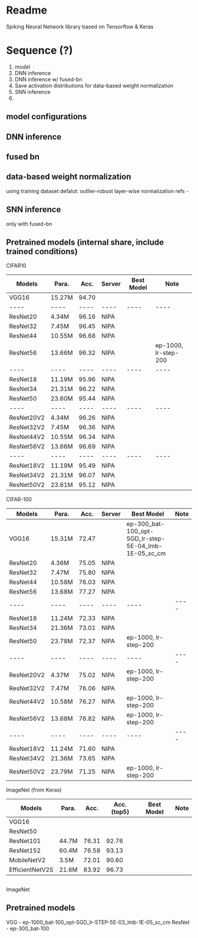 # Readme

Spiking Neural Network library based on Tensorflow & Keras


# Sequence (?)
1. model
2. DNN inference
3. DNN inference w/ fused-bn
4. Save activation distributions for data-based weight normalization
5. SNN inference
6. 

## model configurations

## DNN inference

## fused bn


## data-based weight normalization
using training dataset
defalut: outlier-robust layer-wise normalization
refs -

## SNN inference
only with fused-bn


## Pretrained models (internal share, include trained conditions)

CIFAR10

|Models|Para.|Acc.|Server|Best Model|Note|
|----|----|----|----|----|----|
|VGG16      | 15.27M | 94.70 | |
|----|----|----|----|----|----|
|ResNet20   |  4.34M | 96.16 | NIPA |  | 
|ResNet32   |  7.45M | 96.45 | NIPA |  | 
|ResNet44   | 10.55M | 96.68 | NIPA | | 
|ResNet56   | 13.66M | 96.32 | NIPA | | ep-1000, lr-step-200
|----|----|----|----|----|----|
|ResNet18   | 11.19M | 95.96 | NIPA | |
|ResNet34   | 21.31M | 96.22 | NIPA | | 
|ResNet50   | 23.60M | 95.44 | NIPA | |
|----|----|----|----|----|----|
|ResNet20V2 |  4.34M | 96.26 | NIPA | | 
|ResNet32V2 |  7.45M | 96.36 | NIPA |
|ResNet44V2 | 10.55M | 96.34 | NIPA | | 
|ResNet56V2 | 13.66M | 96.69 | NIPA | | 
|----|----|----|----|----|----|
|ResNet18V2 | 11.19M | 95.49 | NIPA | 
|ResNet34V2 | 21.31M | 96.07 | NIPA | 
|ResNet50V2 | 23.61M | 95.12 | NIPA |



CIFAR-100

|Models|Para.|Acc.|Server|Best Model|Note|
|----|----|----|----|----|----|
|VGG16      | 15.31M | 72.47 |      | ep-300_bat-100_opt-SGD_lr-step-5E-04_lmb-1E-05_sc_cm
|ResNet20   |  4.36M | 75.05 | NIPA |
|ResNet32   |  7.47M | 75.80 | NIPA |
|ResNet44   | 10.58M | 76.03 | NIPA |
|ResNet56   | 13.68M | 77.27 | NIPA |
|----|----|----|----|----|----|
|ResNet18   | 11.24M | 72.33 | NIPA | 
|ResNet34   | 21.36M | 73.01 | NIPA | 
|ResNet50   | 23.78M | 72.37 | NIPA | ep-1000, lr-step-200
|----|----|----|----|----|----|
|ResNet20V2 |  4.37M | 75.02 | NIPA | ep-1000, lr-step-200
|ResNet32V2 |  7.47M | 76.06 | NIPA |
|ResNet44V2 | 10.58M | 76.27 | NIPA | ep-1000, lr-step-200
|ResNet56V2 | 13.68M | 76.82 | NIPA | ep-1000, lr-step-200
|----|----|----|----|----|----|
|ResNet18V2 | 11.24M | 71.60 | NIPA | 
|ResNet34V2 | 21.36M | 73.65 | NIPA | 
|ResNet50V2 | 23.79M | 71.25 | NIPA | ep-1000, lr-step-200



ImageNet (from Keras)

| Models          | Para. | Acc.  | Acc.(top5) |Best Model|Note|
|-----------------|-------|-------|------------|----|----|
| VGG16           |       |       |
| ResNet50        |       |       |
| ResNet101       | 44.7M | 76.31 | 92.76
| ResNet152       | 60.4M | 76.58 | 93.13
| MobileNetV2     | 3.5M  | 72.01 | 90.60
| EfficientNetV2S | 21.6M | 83.92 | 96.73



##
ImageNet

## Pretrained models 
VGG     - ep-1000_bat-100_opt-SGD_lr-STEP-5E-03_lmb-1E-05_sc_cm
ResNet  - ep-300_bat-100

